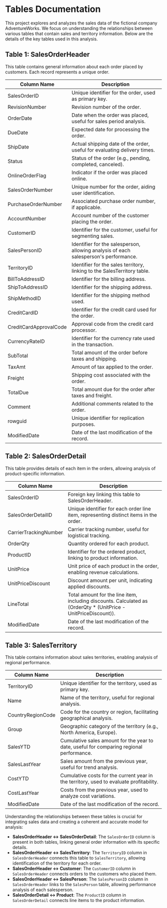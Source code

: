 # Tables Documentation 

This project explores and analyzes the sales data of the fictional company AdventureWorks. We focus on understanding the relationships between various tables that contain sales and territory information. Below are the details of the key tables used in this analysis.

## Table 1: SalesOrderHeader

This table contains general information about each order placed by customers. Each record represents a unique order.

| Column Name                     | Description                                                         |
|---------------------------------|---------------------------------------------------------------------|
| SalesOrderID                    | Unique identifier for the order, used as primary key.              |
| RevisionNumber                  | Revision number of the order.                                      |
| OrderDate                       | Date when the order was placed, useful for sales period analysis.   |
| DueDate                         | Expected date for processing the order.                             |
| ShipDate                        | Actual shipping date of the order, useful for evaluating delivery times. |
| Status                          | Status of the order (e.g., pending, completed, canceled).          |
| OnlineOrderFlag                 | Indicator if the order was placed online.                           |
| SalesOrderNumber                | Unique number for the order, aiding user identification.            |
| PurchaseOrderNumber             | Associated purchase order number, if applicable.                   |
| AccountNumber                   | Account number of the customer placing the order.                  |
| CustomerID                      | Identifier for the customer, useful for segmenting sales.          |
| SalesPersonID                   | Identifier for the salesperson, allowing analysis of each salesperson's performance. |
| TerritoryID                     | Identifier for the sales territory, linking to the SalesTerritory table. |
| BillToAddressID                 | Identifier for the billing address.                                 |
| ShipToAddressID                 | Identifier for the shipping address.                                |
| ShipMethodID                    | Identifier for the shipping method used.                            |
| CreditCardID                    | Identifier for the credit card used for the order.                 |
| CreditCardApprovalCode          | Approval code from the credit card processor.                      |
| CurrencyRateID                  | Identifier for the currency rate used in the transaction.           |
| SubTotal                        | Total amount of the order before taxes and shipping.               |
| TaxAmt                          | Amount of tax applied to the order.                                 |
| Freight                         | Shipping cost associated with the order.                            |
| TotalDue                        | Total amount due for the order after taxes and freight.            |
| Comment                         | Additional comments related to the order.                          |
| rowguid                         | Unique identifier for replication purposes.                         |
| ModifiedDate                    | Date of the last modification of the record.                        |


## Table 2: SalesOrderDetail

This table provides details of each item in the orders, allowing analysis of product-specific information.

| Column Name              | Description                                                         |
|--------------------------|---------------------------------------------------------------------|
| SalesOrderID             | Foreign key linking this table to SalesOrderHeader.                 |
| SalesOrderDetailID       | Unique identifier for each order line item, representing distinct items in the order. |
| CarrierTrackingNumber     | Carrier tracking number, useful for logistical tracking.            |
| OrderQty                 | Quantity ordered for each product.                                  |
| ProductID                | Identifier for the ordered product, linking to product information. |
| UnitPrice                | Unit price of each product in the order, enabling revenue calculations. |
| UnitPriceDiscount        | Discount amount per unit, indicating applied discounts.            |
| LineTotal                | Total amount for the line item, including discounts. Calculated as (OrderQty * (UnitPrice - UnitPriceDiscount)). |
| ModifiedDate             | Date of the last modification of the record.                        |

## Table 3: SalesTerritory

This table contains information about sales territories, enabling analysis of regional performance.

| Column Name          | Description                                                         |
|----------------------|---------------------------------------------------------------------|
| TerritoryID          | Unique identifier for the territory, used as primary key.           |
| Name                 | Name of the territory, useful for regional analysis.                |
| CountryRegionCode    | Code for the country or region, facilitating geographical analysis.  |
| Group                | Geographic category of the territory (e.g., North America, Europe). |
| SalesYTD             | Cumulative sales amount for the year to date, useful for comparing regional performance. |
| SalesLastYear        | Sales amount from the previous year, useful for trend analysis.     |
| CostYTD              | Cumulative costs for the current year in the territory, used to evaluate profitability. |
| CostLastYear         | Costs from the previous year, used to analyze cost variations.      |
| ModifiedDate         | Date of the last modification of the record. 


Understanding the relationships between these tables is crucial for integrating sales data and creating a coherent and accurate model for analysis:

- **SalesOrderHeader ↔ SalesOrderDetail**: The `SalesOrderID` column is present in both tables, linking general order information with its specific details.
- **SalesOrderHeader ↔ SalesTerritory**: The `TerritoryID` column in `SalesOrderHeader` connects this table to `SalesTerritory`, allowing identification of the territory for each order.
- **SalesOrderHeader ↔ Customer**: The `CustomerID` column in `SalesOrderHeader` connects orders to the customers who placed them.
- **SalesOrderHeader ↔ SalesPerson**: The `SalesPersonID` column in `SalesOrderHeader` links to the `SalesPerson` table, allowing performance analysis of each salesperson.
- **SalesOrderDetail ↔ Product**: The `ProductID` column in `SalesOrderDetail` connects line items to the product information.
